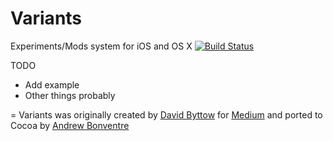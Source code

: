 Variants
========
Experiments/Mods system for iOS and OS X [![Build Status](https://travis-ci.org/andybons/ABVariants.svg?branch=master)](https://travis-ci.org/andybons/ABVariants)

TODO
+ Add example
+ Other things probably

=
Variants was originally created by [David Byttow](https://github.com/guitardave24) for [Medium](https://github.com/Medium/variants) and ported to Cocoa by [Andrew Bonventre](https://github.com/andybons)
